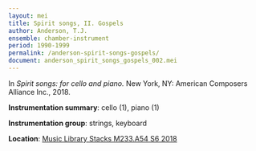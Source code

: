 ```yaml
---
layout: mei
title: Spirit songs, II. Gospels
author: Anderson, T.J.
ensemble: chamber-instrument
period: 1990-1999
permalink: /anderson-spirit-songs-gospels/
document: anderson_spirit_songs_gospels_002.mei
---
```


In *Spirit songs: for cello and piano.* New York, NY: American Composers Alliance Inc., 2018.

**Instrumentation summary**: cello (1), piano (1)

**Instrumentation group**: strings, keyboard

**Location**: <a href="https://tufts-primo.hosted.exlibrisgroup.com/permalink/f/14dinuo/01TUN_ALMA21275315470003851" target="_blank">Music Library Stacks M233.A54 S6 2018</a>
